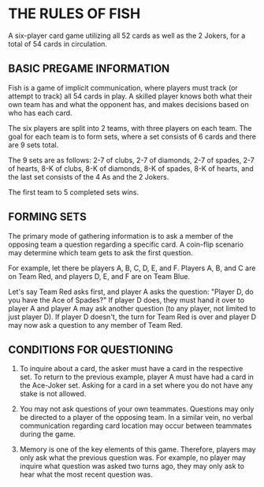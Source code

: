 # THE RULES OF FISH

A six-player card game utilizing all 52 cards as well as the 2 Jokers, for a total of 54 cards in circulation.

## BASIC PREGAME INFORMATION

Fish is a game of implicit communication, where players must track (or attempt to track) all 54 cards in play. A skilled player knows both what their own team has and what the opponent has, and makes decisions based on who has each card.

The six players are split into 2 teams, with three players on each team. The goal for each team is to form sets, where a set consists of 6 cards and there are 9 sets total. 

The 9 sets are as follows: 2-7 of clubs, 2-7 of diamonds, 2-7 of spades, 2-7 of hearts, 8-K of clubs, 8-K of diamonds, 8-K of spades, 8-K of hearts, and the last set consists of the 4 As and the 2 Jokers. 

The first team to 5 completed sets wins. 

## FORMING SETS

The primary mode of gathering information is to ask a member of the opposing team a question regarding a specific card. A coin-flip scenario may determine which team gets to ask the first question. 

For example, let there be players A, B, C, D, E, and F. Players A, B, and C are on Team Red, and players D, E, and F are on Team Blue. 

Let's say Team Red asks first, and player A asks the question: "Player D, do you have the Ace of Spades?" If player D does, they must hand it over to player A and player A may ask another question (to any player, not limited to just player D). If player D doesn't, the turn for Team Red is over and player D may now ask a question to any member of Team Red. 

## CONDITIONS FOR QUESTIONING

1. To inquire about a card, the asker must have a card in the respective set. To return to the previous example, player A must have had a card in the Ace-Joker set. Asking for a card in a set where you do not have any stake is not allowed. 

2. You may not ask questions of your own teammates. Questions may only be directed to a player of the opposing team. In a similar vein, no verbal communication regarding card location may occur between teammates during the game.

3. Memory is one of the key elements of this game. Therefore, players may only ask what the previous question was. For example, no player may inquire what question was asked two turns ago, they may only ask to hear what the most recent question was.
